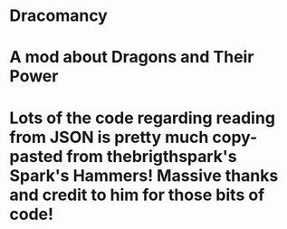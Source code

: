 # Dracomancy
# A mod about Dragons and Their Power
# Lots of the code regarding reading from JSON is pretty much copy-pasted from thebrigthspark's Spark's Hammers! Massive thanks and credit to him for those bits of code!
